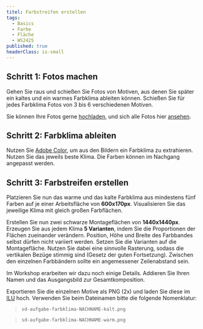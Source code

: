 ```yaml
---
titel: Farbstreifen erstellen
tags: 
  - Basics
  - Farbe
  - Fläche
  - WS2425
published: true
headerClass: is-small
---
```


## Schritt 1: Fotos machen

Gehen Sie raus und schießen Sie Fotos von Motiven, aus denen Sie später ein kaltes und ein warmes Farbklima ableiten können. Schießen Sie für jedes Farbklima Fotos von 3 bis 6 verschiedenen Motiven.

Sie können Ihre Fotos gerne [hochladen](https://th-koeln.sciebo.de/s/bVNKhk77ek5VCCB), und sich alle Fotos hier [ansehen](https://th-koeln.sciebo.de/s/0ylgGBsLsf9qr5R).

## Schritt 2: Farbklima ableiten
Nutzen Sie [Adobe Color](https://color.adobe.com/de/create/image), um aus den Bildern ein Farbklima zu extrahieren. Nutzen Sie das jeweils beste Klima. Die Farben können im Nachgang angepasst werden.

## Schritt 3: Farbstreifen erstellen

Platzieren Sie nun das warme und das kalte Farbklima aus mindestens fünf Farben auf je einer Arbeitsfläche von **600x170px**. Visualisieren Sie das jeweilige Klima mit gleich großen Farbflächen.

Erstellen Sie nun zwei schwarze Montageflächen von **1440x1440px**. Erzeugen Sie aus jedem Klima **5 Varianten**, indem Sie die Proportionen der Flächen zueinander verändern. Position, Höhe und Breite des Farbbandes selbst dürfen nicht variiert werden. Setzen Sie die Varianten auf die Montagefläche. Nutzen Sie dabei eine sinnvolle Rasterung, sodass die vertikalen Bezüge stimmig sind (Gesetz der guten Fortsetzung). Zwischen den einzelnen Farbbändern sollte ein angemessener Zeilenabstand sein.

Im Workshop erarbeiten wir dazu noch einige Details. Addieren Sie Ihren Namen und das Ausgangsbild zur Gesamtkomposition.

Exportieren Sie die einzelnen Motive als PNG (2x) und laden Sie diese im [ILU](https://ilu.th-koeln.de/ilias.php?baseClass=ilexercisehandlergui&cmdNode=cw:nq&cmdClass=ilObjExerciseGUI&cmd=showOverview&ref_id=679319&mode=ongoing&from_overview=1) hoch. Verwenden Sie beim Dateinamen bitte die folgende Nomenklatur: 

> ```sd-aufgabe-farbklima-NACHNAME-kalt.png```

> ```sd-aufgabe-farbklima-NACHNAME-warm.png```
